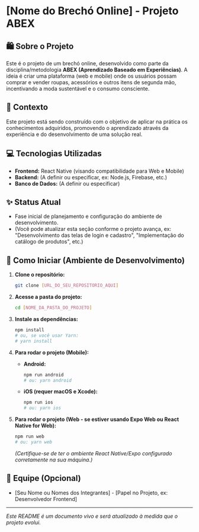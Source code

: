 # [Nome do Brechó Online] - Projeto ABEX

## 🛍️ Sobre o Projeto

Este é o projeto de um brechó online, desenvolvido como parte da disciplina/metodologia **ABEX (Aprendizado Baseado em Experiências)**. A ideia é criar uma plataforma (web e mobile) onde os usuários possam comprar e vender roupas, acessórios e outros itens de segunda mão, incentivando a moda sustentável e o consumo consciente.

## 🎯 Contexto

Este projeto está sendo construído com o objetivo de aplicar na prática os conhecimentos adquiridos, promovendo o aprendizado através da experiência e do desenvolvimento de uma solução real.

## 💻 Tecnologias Utilizadas

* **Frontend:** React Native (visando compatibilidade para Web e Mobile)
* **Backend:** (A definir ou especificar, ex: Node.js, Firebase, etc.)
* **Banco de Dados:** (A definir ou especificar)

## ✨ Status Atual

* Fase inicial de planejamento e configuração do ambiente de desenvolvimento.
* (Você pode atualizar esta seção conforme o projeto avança, ex: "Desenvolvimento das telas de login e cadastro", "Implementação do catálogo de produtos", etc.)

## 🚀 Como Iniciar (Ambiente de Desenvolvimento)

1.  **Clone o repositório:**
    ```bash
    git clone [URL_DO_SEU_REPOSITORIO_AQUI]
    ```
2.  **Acesse a pasta do projeto:**
    ```bash
    cd [NOME_DA_PASTA_DO_PROJETO]
    ```
3.  **Instale as dependências:**
    ```bash
    npm install
    # ou, se você usar Yarn:
    # yarn install
    ```
4.  **Para rodar o projeto (Mobile):**
    * **Android:**
        ```bash
        npm run android
        # ou: yarn android
        ```
    * **iOS (requer macOS e Xcode):**
        ```bash
        npm run ios
        # ou: yarn ios
        ```
5.  **Para rodar o projeto (Web - se estiver usando Expo Web ou React Native for Web):**
    ```bash
    npm run web
    # ou: yarn web
    ```

    *(Certifique-se de ter o ambiente React Native/Expo configurado corretamente na sua máquina.)*

## 👥 Equipe (Opcional)

* [Seu Nome ou Nomes dos Integrantes] - [Papel no Projeto, ex: Desenvolvedor Frontend]

---

*Este README é um documento vivo e será atualizado à medida que o projeto evolui.*
